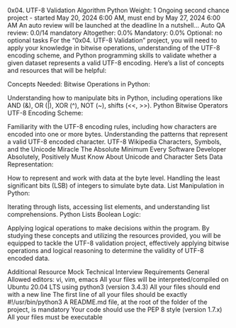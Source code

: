 0x04. UTF-8 Validation
Algorithm
Python
 Weight: 1
 Ongoing second chance project - started May 20, 2024 6:00 AM, must end by May 27, 2024 6:00 AM
 An auto review will be launched at the deadline
In a nutshell…
Auto QA review: 0.0/14 mandatory
Altogether:  0.0%
Mandatory: 0.0%
Optional: no optional tasks
For the “0x04. UTF-8 Validation” project, you will need to apply your knowledge in bitwise operations, understanding of the UTF-8 encoding scheme, and Python programming skills to validate whether a given dataset represents a valid UTF-8 encoding. Here’s a list of concepts and resources that will be helpful:

Concepts Needed:
Bitwise Operations in Python:

Understanding how to manipulate bits in Python, including operations like AND (&), OR (|), XOR (^), NOT (~), shifts (<<, >>).
Python Bitwise Operators
UTF-8 Encoding Scheme:

Familiarity with the UTF-8 encoding rules, including how characters are encoded into one or more bytes.
Understanding the patterns that represent a valid UTF-8 encoded character.
UTF-8 Wikipedia
Characters, Symbols, and the Unicode Miracle
The Absolute Minimum Every Software Developer Absolutely, Positively Must Know About Unicode and Character Sets
Data Representation:

How to represent and work with data at the byte level.
Handling the least significant bits (LSB) of integers to simulate byte data.
List Manipulation in Python:

Iterating through lists, accessing list elements, and understanding list comprehensions.
Python Lists
Boolean Logic:

Applying logical operations to make decisions within the program.
By studying these concepts and utilizing the resources provided, you will be equipped to tackle the UTF-8 validation project, effectively applying bitwise operations and logical reasoning to determine the validity of UTF-8 encoded data.

Additional Resource
Mock Technical Interview
Requirements
General
Allowed editors: vi, vim, emacs
All your files will be interpreted/compiled on Ubuntu 20.04 LTS using python3 (version 3.4.3)
All your files should end with a new line
The first line of all your files should be exactly #!/usr/bin/python3
A README.md file, at the root of the folder of the project, is mandatory
Your code should use the PEP 8 style (version 1.7.x)
All your files must be executable
